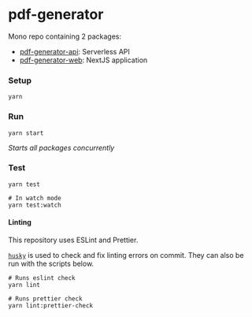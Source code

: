 # pdf-generator

Mono repo containing 2 packages:

- [pdf-generator-api](https://github.com/tomfa/pdf-generator-api/tree/master/api): Serverless API
- [pdf-generator-web](https://github.com/tomfa/pdf-generator-api/tree/master/web): NextJS application

### Setup

```
yarn
```

### Run

```
yarn start
```

_Starts all packages concurrently_

### Test

```
yarn test

# In watch mode
yarn test:watch
```

#### Linting

This repository uses ESLint and Prettier.

[`husky`](https://typicode.github.io/husky/#/) is used to check and fix linting errors on commit. They can also be run with the scripts below.

```
# Runs eslint check
yarn lint

# Runs prettier check
yarn lint:prettier-check
```
